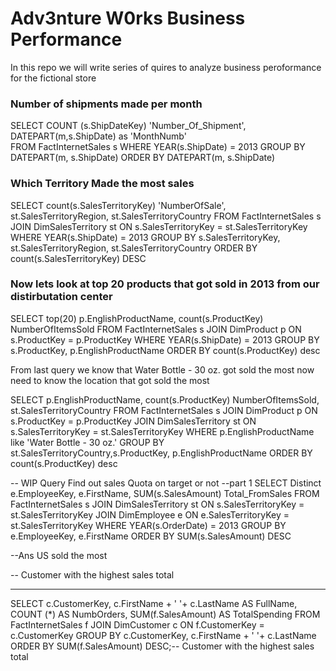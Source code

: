 # Adv3nture W0rks Business Performance
In this repo we will write series of quires to analyze business peroformance for the fictional store


### Number of shipments made per month
SELECT COUNT (s.ShipDateKey) 'Number_Of_Shipment', DATEPART(m,s.ShipDate) as 'MonthNumb' <br />
FROM FactInternetSales s
WHERE YEAR(s.ShipDate) = 2013
GROUP BY DATEPART(m, s.ShipDate)
ORDER BY DATEPART(m, s.ShipDate)


### Which Territory Made the most sales
   SELECT count(s.SalesTerritoryKey) 'NumberOfSale', st.SalesTerritoryRegion, st.SalesTerritoryCountry
   FROM FactInternetSales s 
   JOIN DimSalesTerritory st ON s.SalesTerritoryKey = st.SalesTerritoryKey
   WHERE YEAR(s.ShipDate) = 2013
   GROUP BY s.SalesTerritoryKey, st.SalesTerritoryRegion, st.SalesTerritoryCountry
   ORDER BY count(s.SalesTerritoryKey) DESC

### Now lets look at top 20 products that got sold in 2013 from our distirbutation center
   SELECT top(20) p.EnglishProductName, count(s.ProductKey) NumberOfItemsSold
   FROM FactInternetSales s
   JOIN DimProduct p ON s.ProductKey = p.ProductKey
   WHERE YEAR(s.ShipDate) = 2013
   GROUP BY s.ProductKey, p.EnglishProductName
   ORDER BY count(s.ProductKey) desc 

From last query we know that Water Bottle - 30 oz. got sold the most
now need to know the location that got sold the most

SELECT p.EnglishProductName, count(s.ProductKey) NumberOfItemsSold, st.SalesTerritoryCountry
FROM FactInternetSales s
JOIN DimProduct p ON s.ProductKey = p.ProductKey
JOIN DimSalesTerritory st ON s.SalesTerritoryKey = st.SalesTerritoryKey
WHERE p.EnglishProductName like 'Water Bottle - 30 oz.'
GROUP BY st.SalesTerritoryCountry,s.ProductKey, p.EnglishProductName
ORDER BY count(s.ProductKey) desc 

-- WIP Query Find out sales Quota on target or not
--part 1
SELECT Distinct e.EmployeeKey, e.FirstName, SUM(s.SalesAmount) Total_FromSales
FROM FactInternetSales s
JOIN DimSalesTerritory st ON
   s.SalesTerritoryKey = st.SalesTerritoryKey
JOIN DimEmployee e ON
   e.SalesTerritoryKey = st.SalesTerritoryKey
WHERE YEAR(s.OrderDate) = 2013
GROUP BY e.EmployeeKey, e.FirstName
ORDER BY SUM(s.SalesAmount) DESC

--Ans US sold the most 



-- Customer with the highest sales total
____________________________________________________________
SELECT c.CustomerKey, c.FirstName + ' '+ c.LastName AS FullName, 
    COUNT (*) AS NumbOrders,
    SUM(f.SalesAmount) AS TotalSpending
FROM FactInternetSales f 
JOIN DimCustomer c ON f.CustomerKey = c.CustomerKey
GROUP BY c.CustomerKey, c.FirstName + ' '+ c.LastName
ORDER BY SUM(f.SalesAmount) DESC;-- Customer with the highest sales total


